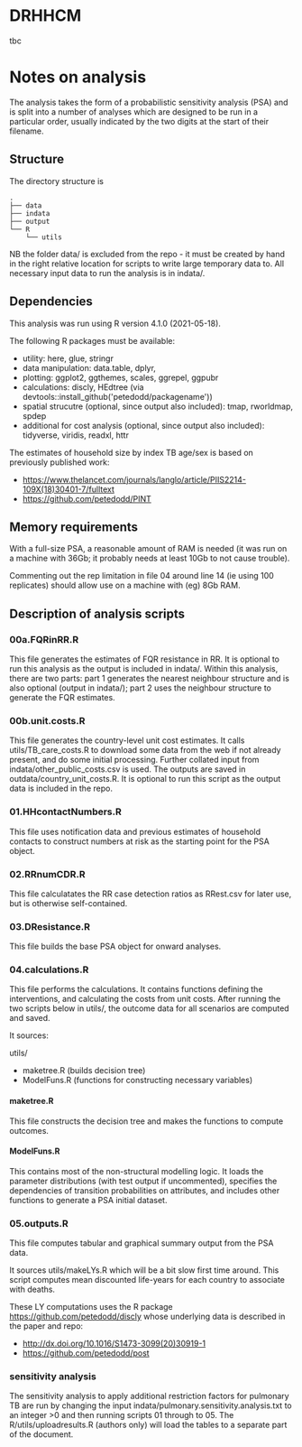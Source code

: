 # DRHHCM
tbc

# Notes on analysis

The analysis takes the form of a probabilistic sensitivity analysis (PSA) and is split into a number of analyses which are designed to be run in a particular order, usually indicated by the two digits at the start of their filename.

## Structure

The directory structure is

```
.
├── data
├── indata
├── output
└── R
    └── utils
```

NB the folder data/ is excluded from the repo - it must be created by hand in the right relative location for scripts to write large temporary data to. All necessary input data to run the analysis is in indata/.


## Dependencies

This analysis was run using R version 4.1.0 (2021-05-18).

The following R packages must be available:

- utility: here, glue, stringr
- data manipulation: data.table, dplyr,
- plotting: ggplot2, ggthemes, scales, ggrepel, ggpubr
- calculations: discly, HEdtree (via devtools::install_github('petedodd/packagename'))
- spatial strucutre (optional, since output also included): tmap, rworldmap, spdep
- additional for cost analysis (optional, since output also included): tidyverse, viridis, readxl, httr


The estimates of household size by index TB age/sex is based on previously published work:

- https://www.thelancet.com/journals/langlo/article/PIIS2214-109X(18)30401-7/fulltext
- https://github.com/petedodd/PINT


## Memory requirements

With a full-size PSA, a reasonable amount of RAM is needed (it was run on a machine with 36Gb; it probably needs at least 10Gb to not cause trouble).

Commenting out the rep limitation in file 04 around line 14 (ie using 100 replicates) should allow use on a machine with (eg) 8Gb RAM.


## Description of analysis scripts


### 00a.FQRinRR.R ###

This file generates the estimates of FQR resistance in RR. It is optional to run this analysis as the output is included in indata/. Within this analysis, there are two parts: part 1 generates the nearest neighbour structure and is also optional (output in indata/); part 2 uses the neighbour structure to generate the FQR estimates. 

### 00b.unit.costs.R ###

This file generates the country-level unit cost estimates. It calls utils/TB_care_costs.R to download some data from the web if not already present, and do some initial processing. Further collated input from indata/other_public_costs.csv is used. The outputs are saved in outdata/country_unit_costs.R. It is optional to run this script as the output data is included in the repo.


### 01.HHcontactNumbers.R ###

This file uses notification data and previous estimates of household contacts to construct numbers at risk as the starting point for the PSA object.

### 02.RRnumCDR.R ###

This file calculatates the RR case detection ratios as RRest.csv for later use, but is otherwise self-contained.

### 03.DResistance.R ###

This file builds the base PSA object for onward analyses.


### 04.calculations.R ###

This file performs the calculations. It contains functions defining the interventions, and calculating the costs from unit costs. After running the two scripts below in utils/, the outcome data for all scenarios are computed and saved. 

It sources:

utils/
- maketree.R (builds decision tree)
- ModelFuns.R (functions for constructing necessary variables)

#### maketree.R ####

This file constructs the decision tree and makes the functions to compute outcomes.

#### ModelFuns.R ####

This contains most of the non-structural modelling logic. It loads the parameter distributions (with test output if uncommented), specifies the dependencies of transition probabilities on attributes, and includes other functions to generate a PSA initial dataset.

### 05.outputs.R ###

This file computes tabular and graphical summary output from the PSA data.

It sources utils/makeLYs.R which will be a bit slow first time around. This script computes mean discounted life-years for each country to associate with deaths.

These LY computations uses the R package https://github.com/petedodd/discly whose underlying data is described in the paper and repo:

- http://dx.doi.org/10.1016/S1473-3099(20)30919-1
- https://github.com/petedodd/post


### sensitivity analysis ###

The sensitivity analysis to apply additional restriction factors for pulmonary TB are run by changing the input indata/pulmonary.sensitivity.analysis.txt to an integer >0 and then running scripts 01 through to 05. The R/utils/uploadresults.R (authors only) will load the tables to a separate part of the document.
